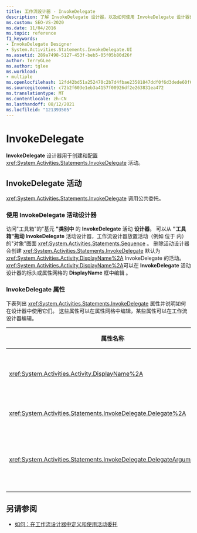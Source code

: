 ```yaml
---
title: 工作流设计器 - InvokeDelegate
description: 了解 InvokeDelegate 设计器，以及如何使用 InvokeDelegate 设计器创建和配置 InvokeDelegate 活动。
ms.custom: SEO-VS-2020
ms.date: 11/04/2016
ms.topic: reference
f1_keywords:
- InvokeDelegate Designer
- System.Activities.Statements.InvokeDelegate.UI
ms.assetid: 289a7498-5127-453f-beb5-05f05b80d26f
author: TerryGLee
ms.author: tglee
ms.workload:
- multiple
ms.openlocfilehash: 12fd42bd51a252470c2b7d4fbae23581847ddf0f6d3dede60f6e2659215d80fd
ms.sourcegitcommit: c72b2f603e1eb3a4157f00926df2e263831ea472
ms.translationtype: MT
ms.contentlocale: zh-CN
ms.lasthandoff: 08/12/2021
ms.locfileid: "121393505"
---
```

# <a name="invokedelegate"></a>InvokeDelegate

**InvokeDelegate** 设计器用于创建和配置 <xref:System.Activities.Statements.InvokeDelegate> 活动。

## <a name="the-invokedelegate-activity"></a>InvokeDelegate 活动

<xref:System.Activities.Statements.InvokeDelegate> 调用公共委托。

### <a name="use-the-invokedelegate-activity-designer"></a>使用 InvokeDelegate 活动设计器

访问"工具箱"的"基元 **"类别中** 的 **InvokeDelegate** 活动 **设计器**。 可以从 **"工具箱"拖动 InvokeDelegate** 活动设计器，工作流设计器放置活动（例如 位于 内）的"对象"图面 <xref:System.Activities.Statements.Sequence> 。 删除活动设计器会创建 <xref:System.Activities.Statements.InvokeDelegate> 默认为 <xref:System.Activities.Activity.DisplayName%2A> InvokeDelegate 的活动。 <xref:System.Activities.Activity.DisplayName%2A>可以在 **InvokeDelegate** 活动设计器的标头或属性网格的 **DisplayName** 框中编辑 。

### <a name="the-invokedelegate-properties"></a>InvokeDelegate 属性

下表列出 <xref:System.Activities.Statements.InvokeDelegate> 属性并说明如何在设计器中使用它们。 这些属性可以在属性网格中编辑，某些属性可以在工作流设计器编辑。

|属性名称|必选|使用情况|
|-|--------------|-|
|<xref:System.Activities.Activity.DisplayName%2A>|错误|<xref:System.Activities.Statements.InvokeDelegate> 活动的友好名称。 默认值为 InvokeDelegate。<br /><br /> 虽然 <xref:System.Activities.Activity.DisplayName%2A> 不严格要求 ，但最好使用一个 。|
|<xref:System.Activities.Statements.InvokeDelegate.Delegate%2A>|正确|要在执行活动时调用的 <xref:System.Activities.ActivityDelegate> 的名称。 此属性可以在设计器图面上编辑，并且是必需的。|
|<xref:System.Activities.Statements.InvokeDelegate.DelegateArguments%2A>|错误|调用委托的参数集合。 键是 上的参数对象的名称，值是计算表达式并将其分配给 <xref:System.Activities.ActivityDelegate> 相应参数对象的参数。 若要显示 **可在其中设置此属性的 DelegateArguments** 对话框，请单击属性网格的 **DelegateArguments** 字段中的省略号按钮。 单击" **创建参数** "字段以添加参数。|

## <a name="see-also"></a>另请参阅

- [如何：在工作流设计器中定义和使用活动委托](../workflow-designer/how-to-define-and-consume-activity-delegates-in-the-workflow-designer.md)